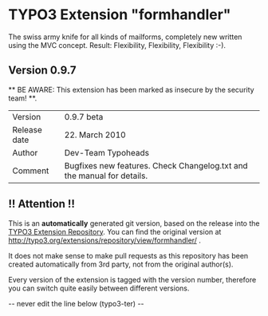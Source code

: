 # TYPO3 Extension "formhandler"
The swiss army knife for all kinds of mailforms, completely new written using the MVC concept. Result: Flexibility, Flexibility, Flexibility  :-).

## Version 0.9.7
** BE AWARE: This extension has been marked as insecure by the security team! **.



<table>
	<tr><td>Version</td><td>0.9.7 beta</td></tr>
	<tr><td>Release date</td><td>22. March 2010</td></tr>
	<tr><td>Author</td><td>Dev-Team Typoheads</td></tr>
	<tr><td>Comment</td><td>Bugfixes  new features. Check Changelog.txt and the manual for details.</td></tr>
</table>

## !! Attention !!
This is an **automatically** generated git version, based on the release into the [TYPO3 Extension Repository](http://www.typo3.org/extensions/).
You can find the original version at http://typo3.org/extensions/repository/view/formhandler/ .

It does not make sense to make pull requests as this repository has been created automatically from 3rd party, not from the original author(s).

Every version of the extension is tagged with the version number, therefore you can switch quite easily between different versions.


-- never edit the line below (typo3-ter) --